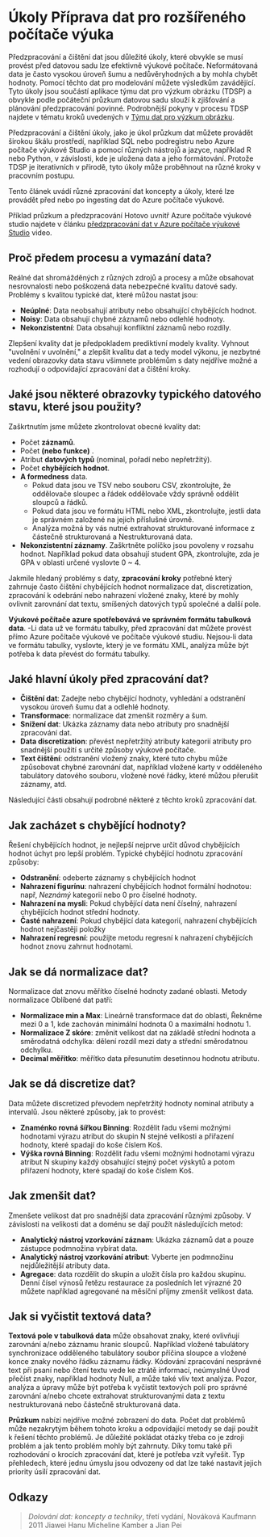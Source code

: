 <properties
    pageTitle="Úkoly Příprava dat pro rozšířeného počítače výukové | Microsoft Azure"
    description="Předem procesu a vyčistit data a připravit ji výukové počítače."
    services="machine-learning"
    documentationCenter=""
    authors="bradsev"
    manager="jhubbard"
    editor="cgronlun" />

<tags
    ms.service="machine-learning"
    ms.workload="data-services"
    ms.tgt_pltfrm="na"
    ms.devlang="na"
    ms.topic="article"
    ms.date="09/19/2016" 
    ms.author="bradsev" />


# <a name="tasks-to-prepare-data-for-enhanced-machine-learning"></a>Úkoly Příprava dat pro rozšířeného počítače výuka

Předzpracování a čištění dat jsou důležité úkoly, které obvykle se musí provést před datovou sadu lze efektivně výukové počítače. Neformátovaná data je často vysokou úroveň šumu a nedůvěryhodných a by mohla chybět hodnoty. Pomocí těchto dat pro modelování můžete výsledkům zavádějící. Tyto úkoly jsou součástí aplikace týmu dat pro výzkum obrázku (TDSP) a obvykle podle počáteční průzkum datovou sadu slouží k zjišťování a plánování předzpracování povinné. Podrobnější pokyny v procesu TDSP najdete v tématu kroků uvedených v [Týmu dat pro výzkum obrázku](https://azure.microsoft.com/documentation/learning-paths/cortana-analytics-process/).

Předzpracování a čištění úkoly, jako je úkol průzkum dat můžete provádět širokou škálu prostředí, například SQL nebo podregistru nebo Azure počítače výukové Studio a pomocí různých nástrojů a jazyce, například R nebo Python, v závislosti, kde je uložena data a jeho formátování. Protože TDSP je iterativních v přírodě, tyto úkoly může proběhnout na různé kroky v pracovním postupu.

Tento článek uvádí různé zpracování dat koncepty a úkoly, které lze provádět před nebo po ingesting dat do Azure počítače výukové.

Příklad průzkum a předzpracování Hotovo uvnitř Azure počítače výukové studio najdete v článku [předzpracování dat v Azure počítače výukové Studio](https://azure.microsoft.com/documentation/videos/preprocessing-data-in-azure-ml-studio/) video.


## <a name="why-pre-process-and-clean-data"></a>Proč předem procesu a vymazání data?

Reálné dat shromážděných z různých zdrojů a procesy a může obsahovat nesrovnalosti nebo poškozená data nebezpečné kvalitu datové sady. Problémy s kvalitou typické dat, které můžou nastat jsou:

* **Neúplné**: Data neobsahují atributy nebo obsahující chybějících hodnot.
* **Noisy**: Data obsahují chybné záznamů nebo odlehlé hodnoty.
* **Nekonzistentní**: Data obsahují konfliktní záznamů nebo rozdíly.

Zlepšení kvality dat je předpokladem prediktivní modely kvality. Vyhnout "uvolnění v uvolnění," a zlepšit kvalitu dat a tedy model výkonu, je nezbytné vedení obrazovky data stavu všimnete problémům s daty nejdříve možné a rozhodují o odpovídající zpracování dat a čištění kroky.

## <a name="what-are-some-typical-data-health-screens-that-are-employed"></a>Jaké jsou některé obrazovky typického datového stavu, které jsou použity?

Zaškrtnutím jsme můžete zkontrolovat obecné kvality dat:

* Počet **záznamů**.
* Počet **(nebo **funkce**)** .
* Atribut **datových typů** (nominal, pořadí nebo nepřetržitý).
* Počet **chybějících hodnot**.
* **A formedness** data.
    * Pokud data jsou ve TSV nebo souboru CSV, zkontrolujte, že oddělovače sloupec a řádek oddělovače vždy správně oddělit sloupců a řádků.
    * Pokud data jsou ve formátu HTML nebo XML, zkontrolujte, jestli data je správném založené na jejich příslušné úrovně.
    * Analýza možná by vás nutné extrahovat strukturované informace z částečně strukturovaná a Nestrukturovaná data.
* **Nekonzistentní záznamy**. Zaškrtněte políčko jsou povoleny v rozsahu hodnot. Například pokud data obsahují student GPA, zkontrolujte, zda je GPA v oblasti určené vyslovte 0 ~ 4.

Jakmile hledaný problémy s daty, **zpracování kroky** potřebné který zahrnuje často čištění chybějících hodnot normalizace dat, discretization, zpracování k odebrání nebo nahrazení vložené znaky, které by mohly ovlivnit zarovnání dat textu, smíšených datových typů společné a další pole.

**Výukové počítače azure spotřebovává ve správném formátu tabulková data**.  -Li data už ve formátu tabulky, před zpracování dat můžete provést přímo Azure počítače výukové ve počítače výukové studiu.  Nejsou-li data ve formátu tabulky, vyslovte, který je ve formátu XML, analýza může být potřeba k data převést do formátu tabulky.  

## <a name="what-are-some-of-the-major-tasks-in-data-pre-processing"></a>Jaké hlavní úkoly před zpracování dat?

* **Čištění dat**: Zadejte nebo chybějící hodnoty, vyhledání a odstranění vysokou úroveň šumu dat a odlehlé hodnoty.
* **Transformace**: normalizace dat zmenšit rozměry a šum.
* **Snížení dat**: Ukázka záznamy data nebo atributy pro snadnější zpracování dat.
* **Data discretization**: převést nepřetržitý atributy kategorií atributy pro snadnější použití s určité způsoby výukové počítače.
* **Text čištění**: odstranění vložený znaky, které tuto chybu může způsobovat chybné zarovnání dat, například vložené karty v odděleného tabulátory datového souboru, vložené nové řádky, které můžou přerušit záznamy, atd.

Následující části obsahují podrobné některé z těchto kroků zpracování dat.

## <a name="how-to-deal-with-missing-values"></a>Jak zacházet s chybějící hodnoty?

Řešení chybějících hodnot, je nejlepší nejprve určit důvod chybějících hodnot úchyt pro lepší problém. Typické chybějící hodnotu zpracování způsoby:

* **Odstranění**: odeberte záznamy s chybějících hodnot
* **Nahrazení figurínu**: nahrazení chybějících hodnot formální hodnotou: např, _Neznámý_ kategorií nebo 0 pro číselné hodnoty.
* **Nahrazení na mysli**: Pokud chybějící data není číselný, nahrazení chybějících hodnot střední hodnoty.
* **Časté nahrazení**: Pokud chybějící data kategorií, nahrazení chybějících hodnot nejčastěji položky
* **Nahrazení regresní**: použijte metodu regresní k nahrazení chybějících hodnot znovu zahrnut hodnotami.  

## <a name="how-to-normalize-data"></a>Jak se dá normalizace dat?

Normalizace dat znovu měřítko číselné hodnoty zadané oblasti. Metody normalizace Oblíbené dat patří:

* **Normalizace min a Max**: Lineárně transformace dat do oblasti, Řekněme mezi 0 a 1, kde zachován minimální hodnota 0 a maximální hodnotu 1.
* **Normalizace Z skóre**: změnit velikost dat na základě střední hodnota a směrodatná odchylka: dělení rozdíl mezi daty a střední směrodatnou odchylku.
* **Decimal měřítko**: měřítko data přesunutím desetinnou hodnotu atributu.  

## <a name="how-to-discretize-data"></a>Jak se dá discretize dat?

Data můžete discretized převodem nepřetržitý hodnoty nominal atributy a intervalů. Jsou některé způsoby, jak to provést:

* **Znaménko rovná šířkou Binning**: Rozdělit řadu všemi možnými hodnotami výrazu atribut do skupin N stejné velikosti a přiřazení hodnoty, které spadají do koše číslem Koš.
* **Výška rovná Binning**: Rozdělit řadu všemi možnými hodnotami výrazu atribut N skupiny každý obsahující stejný počet výskytů a potom přiřazení hodnoty, které spadají do koše číslem Koš.  

## <a name="how-to-reduce-data"></a>Jak zmenšit dat?

Zmenšete velikost dat pro snadnější data zpracování různými způsoby. V závislosti na velikosti dat a doménu se dají použít následujících metod:

* **Analytický nástroj vzorkování záznam**: Ukázka záznamů dat a pouze zástupce podmnožina vybírat data.
* **Analytický nástroj vzorkování atribut**: Vyberte jen podmnožinu nejdůležitější atributy data.  
* **Agregace**: data rozdělit do skupin a uložit čísla pro každou skupinu. Denní čísel výnosů řetězu restaurace za posledních let výrazné 20 můžete například agregované na měsíční příjmy zmenšit velikost data.  

## <a name="how-to-clean-text-data"></a>Jak si vyčistit textová data?

**Textová pole v tabulková data** může obsahovat znaky, které ovlivňují zarovnání a/nebo záznamu hranic sloupců. Například vložené tabulátory synchronizace odděleného tabulátory soubor příčina sloupce a vložené konce znaky nového řádku záznamu řádky. Kódování zpracování nesprávné text při psaní nebo čtení textu vede ke ztrátě informací, neúmyslné Úvod přečíst znaky, například hodnoty Null, a může také vliv text analýza. Pozor, analýza a úpravy může být potřeba k vyčistit textových polí pro správné zarovnání a/nebo chcete extrahovat strukturovanými data z textu nestrukturovaná nebo částečně strukturovaná data.

**Průzkum** nabízí nejdříve možné zobrazení do data. Počet dat problémů může nezakrytým během tohoto kroku a odpovídající metody se dají použít k řešení těchto problémů.  Je důležité pokládat otázky třeba co je zdroji problém a jak tento problém mohly být zahrnuty. Díky tomu také při rozhodování o krocích zpracování dat, které je potřeba vzít vyřešit. Typ přehledech, které jednu úmyslu jsou odvozeny od dat lze také nastavit jejich priority úsilí zpracování dat.

## <a name="references"></a>Odkazy

>*Dolování dat: koncepty a techniky*, třetí vydání, Nováková Kaufmann 2011 Jiawei Hanu Micheline Kamber a Jian Pei

